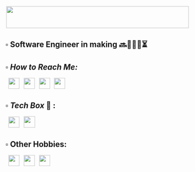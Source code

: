 # <div align="center" ><img height=60px width=500px src="https://img.shields.io/badge/Hello%20I'm%20Atherv-grey?&style=for-the-badge"></div> 

## ▫️ Software Engineer in making 🔜👨🏻‍💻⏳
## <em> ▫️ How to Reach Me: </em>
   &nbsp; [<img height="30" src="https://img.shields.io/badge/twitter-%231DA1F2.svg?&style=for-the-badge&logo=twitter&logoColor=black" />](https://twitter.com/ColonelAVP_)
&nbsp; [<img height="30" src="https://img.shields.io/badge/Facebook-1877F2?style=for-the-badge&logo=facebook&logoColor=black" />](https://www.facebook.com/atherv.v.patil/)
&nbsp; [<img height="30" src="https://img.shields.io/badge/Instagram-E4405F?style=for-the-badge&logo=instagram&logoColor=black" />](https://www.instagram.com/athervvpatil/)
&nbsp; [<img height="30" src="https://img.shields.io/badge/linkedin-blue.svg?&style=for-the-badge&logo=linkedin&logoColor=black" />](https://www.linkedin.com/in/atherv-patil-4a86691b1/)  
## ▫️ <em> Tech Box </em> 🧰 : 
&nbsp; <img height="30" src="https://img.shields.io/badge/Python-FFD43B?style=for-the-badge&logo=python&logoColor=darkgreen" /> &nbsp; <img height="31" src="https://img.shields.io/badge/MySQL-AD3198?style=for-the-badge&logo=mysql&logoColor=black" />

## ▫️ Other Hobbies:
  &nbsp; <img height="30" src="https://img.shields.io/badge/Gamer-Counter_Strike-green?style=for-the-badge&logo=counter-strike&logoColor=black" /> &nbsp; [<img height="30" src="https://img.shields.io/badge/Spotify-1ED760?&style=for-the-badge&logo=spotify&logoColor=black" />](https://open.spotify.com/user/31jvid3zyvvwhjs44zmurjfh4bwu) &nbsp; <img height="30" src="https://img.shields.io/badge/%20REAL MADRID-Football⚽-green?style=for-the-badge&logo=one" /> 
